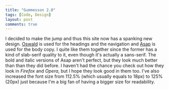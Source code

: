 ```yaml
---
title: "Gummesson 2.0"
tags: [Code, Design]
layout: post
comments: true
---
```


I decided to make the jump and thus this site now has a spanking new design. [Oswald](http://www.google.com/webfonts/specimen/Oswald "Oswald") is used for the headings and the navigation and [Asap](http://www.google.com/webfonts/specimen/Asap "Asap") is used for the body copy. I quite like them together since the former has a kind of slab-serif quality to it, even though it's actually a sans-serif. The bold and italic versions of Asap aren't perfect, but they look much better than than they did before. I haven't had the chance you check out how they look in *Firefox* and *Opera*, but I hope they look good in them too. I've also increased the font size from 112.5% (which usually equals to 18px) to 125% (20px) just because I'm a big fan of having a bigger size for readability.